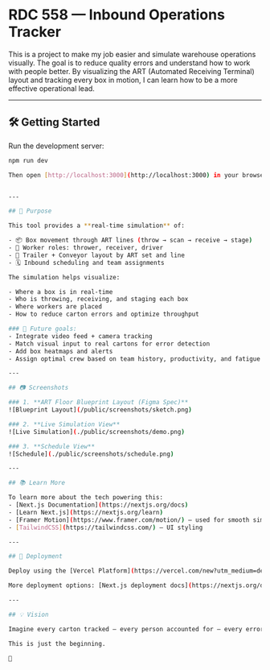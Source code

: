 # RDC 558 — Inbound Operations Tracker

This is a project to make my job easier and simulate warehouse operations visually. The goal is to reduce quality errors and understand how to work with people better. By visualizing the ART (Automated Receiving Terminal) layout and tracking every box in motion, I can learn how to be a more effective operational lead.

---

## 🛠️ Getting Started

Run the development server:

```bash
npm run dev

Then open [http://localhost:3000](http://localhost:3000) in your browser.


---

## 🎯 Purpose

This tool provides a **real-time simulation** of:

- 📦 Box movement through ART lines (throw → scan → receive → stage)
- 👥 Worker roles: thrower, receiver, driver
- 🚚 Trailer + Conveyor layout by ART set and line
- 🗓️ Inbound scheduling and team assignments

The simulation helps visualize:

- Where a box is in real-time
- Who is throwing, receiving, and staging each box
- Where workers are placed
- How to reduce carton errors and optimize throughput

### 🤖 Future goals:
- Integrate video feed + camera tracking
- Match visual input to real cartons for error detection
- Add box heatmaps and alerts
- Assign optimal crew based on team history, productivity, and fatigue

---

## 📷 Screenshots

### 1. **ART Floor Blueprint Layout (Figma Spec)**
![Blueprint Layout](/public/screenshots/sketch.png)

### 2. **Live Simulation View**
![Live Simulation](./public/screenshots/demo.png)

### 3. **Schedule View**
![Schedule](./public/screenshots/schedule.png)

---

## 📚 Learn More

To learn more about the tech powering this:
- [Next.js Documentation](https://nextjs.org/docs)
- [Learn Next.js](https://nextjs.org/learn)
- [Framer Motion](https://www.framer.com/motion/) — used for smooth simulation animation
- [TailwindCSS](https://tailwindcss.com/) — UI styling

---

## 🚀 Deployment

Deploy using the [Vercel Platform](https://vercel.com/new?utm_medium=default-template&filter=next.js&utm_source=create-next-app&utm_campaign=create-next-app-readme).

More deployment options: [Next.js deployment docs](https://nextjs.org/docs/app/building-your-application/deploying)

---

## 💡 Vision

Imagine every carton tracked — every person accounted for — every error seen before it happens.

This is just the beginning.

🧠
